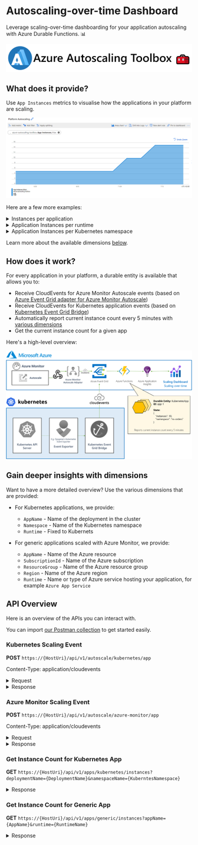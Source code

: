 # Autoscaling-over-time Dashboard

Leverage scaling-over-time dashboarding for your application autoscaling with Azure Durable Functions. 📊

![](../../docs/media/logo/logo-with-name.png)

## What does it provide?

Use `App Instances` metrics to visualise how the applications in your platform are scaling.

![](./media/general-overview.png)

Here are a few more examples:

<details>
  <summary>Instances per application</summary>
  
![](./media/overview-per-application.png)

</details>

<details>
  <summary>Application Instances per runtime</summary>
  
![](./media/overview-per-runtime.png)

</details>

<details>
  <summary>Application Instances per Kubernetes namespace</summary>
  
![](./media/overview-per-kubernetes-namespace.png)

</details>

Learn more about the available dimensions [below](#gain-deeper-insights-with-dimensions).

## How does it work?

For every application in your platform, a durable entity is available that allows you to:

- Receive CloudEvents for Azure Monitor Autoscale events (based on [Azure Event Grid adapter for Azure Monitor Autoscale](https://github.com/tomkerkhove/azure-monitor-autoscale-to-event-grid-adapter))
- Receive CloudEvents for Kubernetes application events (based on [Kubernetes Event Grid Bridge]([https://docs.k8](https://docs.k8s-event-grid-bridge.io/)))
- Automatically report current instance count every 5 minutes with [various dimensions](#gain-deeper-insights-with-dimensions)
- Get the current instance count for a given app

Here's a high-level overview:

![](../../docs/media/samples/autoscaling-over-time-dashboard.png)

## Gain deeper insights with dimensions

Want to have a more detailed overview? Use the various dimensions that are provided:

- For Kubernetes applications, we provide:
  - `AppName` - Name of the deployment in the cluster
  - `Namespace` - Name of the Kubernetes namespace
  - `Runtime` - Fixed to Kubernets

- For generic applications scaled with Azure Monitor, we provide:
  - `AppName` - Name of the Azure resource
  - `SubscriptionId` - Name of the Azure subscription
  - `ResourceGroup` - Name of the Azure resource group
  - `Region` - Name of the Azure region
  - `Runtime` - Name or type of Azure service hosting your application, for example `Azure App Service`

## API Overview

Here is an overview of the APIs you can interact with.

You can import [our Postman collection](./resources/Azure-Autoscaling-Toolbox.postman_collection.json) to get started easily.

### Kubernetes Scaling Event

**POST** `https://{HostUri}/api/v1/autoscale/kubernetes/app`

Content-Type: application/cloudevents

<details>
  <summary>Request</summary>

```json
{
   "specversion": "1.0",
   "type": "Kubernetes.Autoscaling.Deployment.V1.ScaleOut",
   "source": "http://kubernetes/core/controllers/deployment",
   "id": "2bee1da4-d922-4459-b0f8-e789825f6bad",
   "time": "2021-04-16T06:42:49.8560883Z",
   "subject": "/local-cluster/namespaces/monitoring/deployments/k8s-event-grid-bridge-workload",
   "datacontenttype": "application/json",
   "data": {
      "deployment": {
         "name": "k8s-event-grid-bridge-workload",
         "namespace": "monitoring",
         "labels": {
            "app": "k8s-event-grid-bridge"
         }
      },
      "replicaSet": {
         "name": "k8s-event-grid-bridge-workload-76888d9cc9"
      },
      "replicas": {
         "new": 5
      }
   }
}
```

</details>

<details>
  <summary>Response</summary>

HTTP 200

</details>

### Azure Monitor Scaling Event

**POST** `https://{HostUri}/api/v1/autoscale/azure-monitor/app`

Content-Type: application/cloudevents

<details>
  <summary>Request</summary>

```json
{
  "datacontenttype": "application/json",
  "id": "08585763989894822409639709298CU144",
  "source": "azure-monitor-autoscale-to-azure-event-grid-adapter",
  "specversion": "1.0",
  "subject": "/subscriptions/63c590b6-4947-4898-92a3-cae91a31b5e4/resourceGroups/contoso-apps/providers/microsoft.insights/autoscalesettings/autoscale-profile",
  "time": "2021-07-02T06:38:15.9212800Z",
  "type": "Azure.Monitor.Autoscale.ScaleOut.Activated",
  "data": {
    "capacity": {
      "new": "2",
      "old": "1"
    },
    "details": "Autoscale successfully started scale operation for resource 'contoso-api-plan' from capacity '1' to capacity '2'",
    "metadata": {},
    "name": "autoscale-profile",
    "scaleTarget": {
      "resource": {
        "id": "/subscriptions/63c590b6-4947-4898-92a3-cae91a31b5e4/resourceGroups/contoso-apps/providers/Microsoft.Web/serverFarms/contoso-api-plan",
        "name": "contoso-api-plan",
        "portalLink": "https://portal.azure.com/#resource/subscriptions/63c590b6-4947-4898-92a3-cae91a31b5e4/resourceGroups/contoso-apps/providers/Microsoft.Web/serverFarms/contoso-api-plan",
        "region": "West Europe",
        "type": "microsoft.web/serverfarms"
      },
      "resourceGroupName": "contoso-apps",
      "subscriptionId": "63c590b6-4947-4898-92a3-cae91a31b5e4"
    }
  }
}
```

</details>

<details>
  <summary>Response</summary>

HTTP 200

</details>

### Get Instance Count for Kubernetes App

**GET** `https://{HostUri}/api/v1/apps/kubernetes/instances?deploymentName={DeploymentName}&namespaceName={KuberntesNamespace}`

<details>
  <summary>Response</summary>

HTTP 200
```json
{
    "instanceCount": 4
}
```

</details>

### Get Instance Count for Generic App

**GET** `https://{HostUri}/api/v1/apps/generic/instances?appName={AppName}&runtime={RuntimeName}`

<details>
  <summary>Response</summary>

HTTP 200
```json
{
    "instanceCount": 4
}
```

</details>